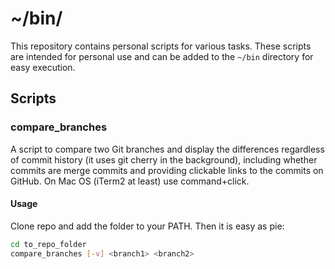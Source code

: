 # ~/bin/

This repository contains personal scripts for various tasks. These scripts are intended for personal use and can be added to the `~/bin` directory for easy execution.

## Scripts

### compare_branches

A script to compare two Git branches and display the differences regardless of commit history (it uses git cherry in the background), including whether commits are merge commits and providing clickable links to the commits on GitHub. On Mac OS (iTerm2 at least) use command+click.

#### Usage

Clone repo and add the folder to your PATH. Then it is easy as pie:

```bash
cd to_repo_folder
compare_branches [-v] <branch1> <branch2>
```
